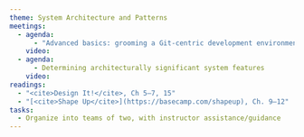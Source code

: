 ```yaml
---
theme: System Architecture and Patterns
meetings:
  - agenda:
      - "Advanced basics: grooming a Git-centric development environment"
    video:
  - agenda:
      - Determining architecturally significant system features
    video:
readings:
  - "<cite>Design It!</cite>, Ch 5–7, 15"
  - "[<cite>Shape Up</cite>](https://basecamp.com/shapeup), Ch. 9–12"
tasks:
  - Organize into teams of two, with instructor assistance/guidance
---
```

